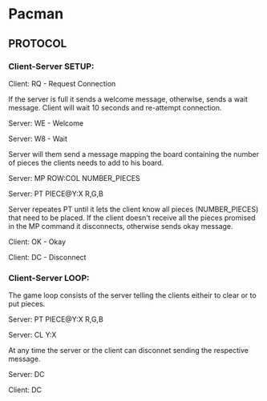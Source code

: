 # Pacman

## PROTOCOL

### Client-Server SETUP:

Client: RQ - Request Connection

If the server is full it sends a welcome message, otherwise, sends a wait message. Client will wait 10 seconds and re-attempt connection.

Server: WE - Welcome

Server: W8 - Wait

Server will them send a message mapping the board containing the number of pieces the clients needs to add to his board.

Server: MP  ROW:COL NUMBER_PIECES 

Server: PT  PIECE@Y:X R,G,B           

Server repeates PT until it lets the client know all pieces (NUMBER_PIECES) that need to be placed.
If the client doesn't receive all the pieces promised in the MP command it disconnects, otherwise sends okay message.

Client: OK - Okay

Client: DC - Disconnect


### Client-Server LOOP:

The game loop consists of the server telling the clients eitheir to clear or to put pieces.

Server: PT PIECE@Y:X R,G,B    

Server: CL Y:X

At any time the server or the client can disconnet sending the respective message.

Server: DC

Client: DC
